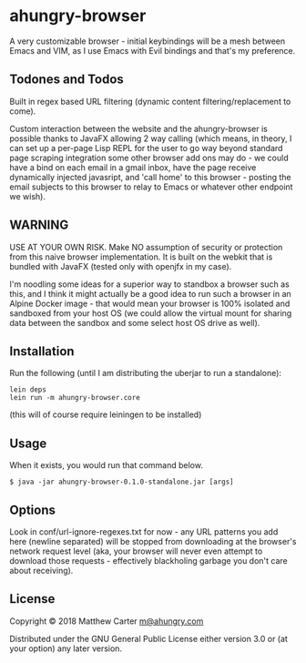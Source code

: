 # ahungry-browser

A very customizable browser - initial keybindings will be a mesh
between Emacs and VIM, as I use Emacs with Evil bindings and that's my
preference.

## Todones and Todos

Built in regex based URL filtering (dynamic content
filtering/replacement to come).

Custom interaction between the website and the ahungry-browser is
possible thanks to JavaFX allowing 2 way calling (which means, in
theory, I can set up a per-page Lisp REPL for the user to go way
beyond standard page scraping integration some other browser add ons
may do - we could have a bind on each email in a gmail inbox, have the
page receive dynamically injected javasript, and 'call home' to this
browser - posting the email subjects to this browser to relay to Emacs
or whatever other endpoint we wish).

## WARNING

USE AT YOUR OWN RISK.  Make NO assumption of security or protection
from this naive browser implementation.  It is built on the webkit
that is bundled with JavaFX (tested only with openjfx in my case).

I'm noodling some ideas for a superior way to standbox a browser such
as this, and I think it might actually be a good idea to run such a
browser in an Alpine Docker image - that would mean your browser is
100% isolated and sandboxed from your host OS (we could allow the
virtual mount for sharing data between the sandbox and some select
host OS drive as well).

## Installation

Run the following (until I am distributing the uberjar to run a standalone):

```
lein deps
lein run -m ahungry-browser.core
```

(this will of course require leiningen to be installed)

## Usage

When it exists, you would run that command below.

    $ java -jar ahungry-browser-0.1.0-standalone.jar [args]

## Options

Look in conf/url-ignore-regexes.txt for now - any URL patterns you add
here (newline separated) will be stopped from downloading at the
browser's network request level (aka, your browser will never even
attempt to download those requests - effectively blackholing garbage
you don't care about receiving).

## License

Copyright © 2018 Matthew Carter <m@ahungry.com>

Distributed under the GNU General Public License either version 3.0 or (at
your option) any later version.
